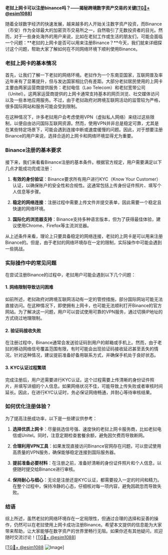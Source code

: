 **老挝上网卡可以注册binance吗？——揭秘跨境数字资产交易的关键[[TG💪+ @esim1088](https://t.me/s/esim1088)]**

随着全球数字经济的快速发展，越来越多的人开始关注数字资产投资，而Binance（币安）作为全球最大的加密货币交易所之一，自然吸引了无数投资者的目光。然而，对于一些身处海外的用户来说，比如在老挝工作或生活的朋友们，可能会面临一个问题：**老挝的上网卡是否可以用来注册Binance？**今天，我们就来详细探讨这个问题，帮助大家了解如何在不同网络环境下顺利使用Binance。

### 老挝上网卡的基本情况

首先，让我们了解一下老挝的网络环境。老挝作为一个东南亚国家，互联网普及率近年来有了显著提升，但与发达国家相比仍有差距。大部分老挝居民使用的上网卡主要由两家运营商提供服务：老挝电信（Lao Telecom）和老挝宽带公司（Unitel）。这两家运营商提供的上网卡通常支持基本的网页浏览、社交媒体访问以及一些本地应用服务。不过，由于老挝政府对跨境互联网活动的监管较为严格，很多国际网站和服务可能会受到限制。

在这种情况下，许多老挝用户会考虑使用VPN（虚拟私人网络）来绕过这些限制，以便自由访问国际互联网资源。然而，使用VPN并非总是稳定可靠，尤其是在某些特定场景下，可能会遇到连接中断或速度缓慢的问题。因此，对于想要注册Binance的用户来说，选择合适的上网卡和网络环境显得尤为重要。

### Binance注册的基本要求

接下来，我们来看看Binance注册的基本条件。根据官方规定，用户需要满足以下几点才能成功完成注册：

1. **有效的身份验证**：Binance要求所有用户进行KYC（Know Your Customer）认证，以确保账户的安全性和合规性。这通常包括上传身份证件照片、填写个人信息等步骤。
   
2. **稳定的网络连接**：注册过程中需要上传文件并提交表单，因此需要一个稳定且快速的网络环境。

3. **国际化的浏览器支持**：Binance支持多种语言版本，但为了获得最佳体验，建议使用Chrome、Firefox等主流浏览器。

从上述条件来看，理论上只要具备稳定的网络连接，老挝的上网卡是可以用来注册Binance的。但是，由于老挝的网络环境存在一定的限制，实际操作中可能会遇到一些挑战。

### 实际操作中的常见问题

在尝试注册Binance的过程中，老挝用户可能会遇到以下几个问题：

#### 1. 网络限制导致访问困难

如前所述，老挝政府对跨境互联网活动有一定的管控措施，部分国际网站可能无法直接访问。在这种情况下，即使拥有上网卡，也可能无法顺利打开Binance的官方网站。为了解决这一问题，用户可以尝试使用可靠的VPN服务，通过切换IP地址的方式绕过地理限制。

#### 2. 验证码接收失败

在注册过程中，Binance通常会发送验证码到用户的邮箱或手机上。然而，由于老挝的移动网络信号覆盖范围有限，有时可能会出现验证码接收延迟甚至丢失的情况。针对这种情况，建议提前准备好备用联系方式，并确保手机处于良好状态。

#### 3. KYC认证过程繁琐

完成注册后，用户还需要进行KYC认证。这个过程需要上传清晰的身份证件照片，并填写详细的个人信息。如果网络状况不佳，可能导致上传失败或者审核时间延长。因此，在进行KYC认证时，务必保证网络畅通，并耐心等待审核结果。

### 如何优化注册体验？

为了提高注册成功率，以下是一些建议供参考：

1. **选择优质上网卡**：尽量挑选信号强、速度快的老挝上网卡服务商，比如老挝电信或Unitel。同时，注意定期检查套餐余额，避免因欠费而导致断网。

2. **合理利用VPN工具**：如果发现直接访问Binance官网存在问题，可以尝试使用高质量的VPN服务，确保能够稳定连接到国际服务器。

3. **提前准备必要材料**：在注册之前，准备好清晰的身份证件照片和个人信息，以便随时提交给Binance进行审核。

4. **保持耐心与细心**：无论是注册还是KYC认证，都需要投入一定的时间和精力。在整个过程中，保持冷静的心态，仔细核对每一项内容，避免因疏忽而导致失败。

### 结语

综上所述，虽然老挝的网络环境存在一定局限性，但通过合理的选择和妥善的操作，仍然可以在老挝使用上网卡成功注册Binance。希望本文提供的信息能为大家带来帮助，让大家能够在数字资产的世界里畅行无阻。如果你还有其他疑问，欢迎随时交流讨论！[[TG💪+ @esim1088](https://t.me/s/esim1088)]

[[TG💪+ @esim1088](https://t.me/s/esim1088) ![Image](https://i.postimg.cc/4NQfJmqS/Snipaste-2025-05-13-00-14-12.png)]